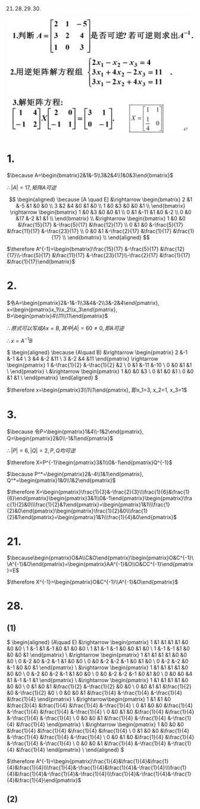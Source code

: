 21. 28. 29. 30. 

![](2020-12-24-09-54-48.png)

# 1.

$\because A=\begin{bmatrix}2&1&-5\\3&2&4\\1&0&3\end{bmatrix}$

$\therefore |A|=17, 矩阵A可逆$

$$
\begin{aligned}
\because [A \quad E]
&\rightarrow
\begin{bmatrix}
2 &1 &-5 &1 &0 &0 \\
3 &2 &4 &0 &1 &0 \\
1 &0 &3 &0 &0 &1 \\
\end{bmatrix}
\rightarrow
\begin{bmatrix}
1 &0 &3   &0 &0 &1 \\
0 &1 &-11 &1 &0 &-2 \\
0 &0 &17  &-2 &1 &1 \\
\end{bmatrix} \\
&\rightarrow
\begin{bmatrix}
1 &0 &0 &\frac{15}{17} &-\frac{5}{17} &\frac{12}{17} \\
0 &1 &0 &-\frac{5}{17} &\frac{11}{17} &-\frac{23}{17} \\
0 &0 &1  &-\frac{2}{17} &\frac{1}{17} &\frac{1}{17} \\
\end{bmatrix} \\
\end{aligned}
$$

$\therefore A^{-1}=\begin{bmatrix}\frac{15}{17} &-\frac{5}{17} &\frac{12}{17}\\-\frac{5}{17} &\frac{11}{17} &-\frac{23}{17}\\-\frac{2}{17} &\frac{1}{17} &\frac{1}{17}\end{bmatrix}$


# 2.

$令A=\begin{pmatrix}2&-1&-1\\3&4&-2\\3&-2&4\end{pmatrix}, x=\begin{pmatrix}x_1\\x_2\\x_3\end{pmatrix}, B=\begin{pmatrix}4\\11\\11\end{pmatrix}$

$\therefore 原式可以写成Ax=B, 其中|A|=60\neq 0, 即A可逆$

$\therefore x=A^{-1}B$

$
\begin{aligned}
\because (A\quad B)
&\rightarrow
\begin{pmatrix}
2  &-1 &-1 &4  \\
3  &4  &-2 &11 \\
3  &-2 &4  &11
\end{pmatrix}
\rightarrow
\begin{pmatrix}
1  &-\frac{1}{2} &-\frac{1}{2} &2  \\
0  &1 &-11 &-10  \\
0  &0  &1  &1 \\
\end{pmatrix} \\
&\rightarrow
\begin{pmatrix}
1  &0 &0 &3  \\
0  &1 &0 &1  \\
0  &0  &1  &1 \\
\end{pmatrix}
\end{aligned}
$

$\therefore x=\begin{pmatrix}3\\1\\1\end{pmatrix}, 即x_1=3, x_2=1, x_3=1$


# 3.

$\because 令P=\begin{pmatrix}1&4\\-1&2\end{pmatrix}, Q=\begin{pmatrix}2&0\\-1&1\end{pmatrix}$

$\therefore |P|=6, |Q|=2, P,Q均可逆$

$\therefore X=P^{-1}\begin{pmatrix}3&1\\0&-1\end{pmatrix}Q^{-1}$

$\because P^*=\begin{pmatrix}2&-4\\1&1\end{pmatrix}, Q^*=\begin{pmatrix}1&0\\1&2\end{pmatrix}$

$\therefore X=\begin{pmatrix}\frac{1}{3}&-\frac{2}{3}\\\frac{1}{6}&\frac{1}{6}\end{pmatrix}\begin{pmatrix}3&1\\0&-1\end{pmatrix}\begin{pmatrix}\frac{1}{2}&0\\\frac{1}{2}&1\end{pmatrix}=\begin{pmatrix}1&1\\\frac{1}{2}&0\end{pmatrix}\begin{pmatrix}\frac{1}{2}&0\\\frac{1}{2}&1\end{pmatrix}=\begin{pmatrix}1&1\\\frac{1}{4}&0\end{pmatrix}$

# 21.

$\because\begin{pmatrix}O&A\\C&O\end{pmatrix}\begin{pmatrix}O&C^{-1}\\A^{-1}&O\end{pmatrix}=\begin{pmatrix}AA^{-1}&O\\O&CC^{-1}\end{pmatrix}=E$

$\therefore X^{-1}=\begin{pmatrix}O&C^{-1}\\A^{-1}&O\end{pmatrix}$

# 28.

## (1)

$
\begin{aligned}
(A\quad E)
&\rightarrow \begin{pmatrix}
1 &1  &1  &1  &1 &0 &0 &0 \\
1 &-1 &1  &-1 &0 &1 &0 &0 \\
1 &1  &-1 &-1 &0 &0 &1 &0 \\
1 &-1 &-1 &1  &0 &0 &0 &1
\end{pmatrix} \\
&\rightarrow \begin{pmatrix}
1 &1  &1  &1  &1 &0 &0 &0 \\
0 &-2 &0  &-2 &-1 &1 &0 &0 \\
0 &0  &-2 &-2 &-1 &0 &1 &0 \\
0 &-2 &-2 &0  &-1 &0 &0 &1
\end{pmatrix} \\
&\rightarrow \begin{pmatrix}
1 &1  &1  &1  &1  &0 &0  &0 \\
0 &-2 &0  &-2 &-1 &1 &0  &0 \\
0 &0  &-2 &-2 &-1 &0 &1  &0 \\
0 &0  &0  &4  &1  &-1 &-1 &1
\end{pmatrix} \\
&\rightarrow \begin{pmatrix}
1 &1  &1  &1  &1            &0            &0            &0 \\
0 &1  &0  &1  &\frac{1}{2}  &-\frac{1}{2} &0            &0 \\
0 &0  &1  &1  &\frac{1}{2}  &0            &-\frac{1}{2} &0 \\
0 &0  &0  &1  &\frac{1}{4}  &-\frac{1}{4} &-\frac{1}{4} &\frac{1}{4}
\end{pmatrix} \\
&\rightarrow\begin{pmatrix}
1 &1  &1  &0  &\frac{3}{4}  &\frac{1}{4}  &\frac{1}{4}  &-\frac{1}{4} \\
0 &1  &0  &0  &\frac{1}{4}  &-\frac{1}{4} &\frac{1}{4}  &-\frac{1}{4} \\
0 &0  &1  &0  &\frac{1}{4}  &\frac{1}{4}  &-\frac{1}{4} &-\frac{1}{4} \\
0 &0  &0  &1  &\frac{1}{4}  &-\frac{1}{4} &-\frac{1}{4} &\frac{1}{4}
\end{pmatrix} \\
&\rightarrow \begin{pmatrix}
1 &0  &0  &0  &\frac{1}{4}  &\frac{1}{4}  &\frac{1}{4}  &\frac{1}{4} \\
0 &1  &0  &0  &\frac{1}{4}  &-\frac{1}{4} &\frac{1}{4}  &-\frac{1}{4} \\
0 &0  &1  &0  &\frac{1}{4}  &\frac{1}{4}  &-\frac{1}{4} &-\frac{1}{4} \\
0 &0  &0  &1  &\frac{1}{4}  &-\frac{1}{4} &-\frac{1}{4} &\frac{1}{4}
\end{pmatrix} \\
\end{aligned}
$

$\therefore A^{-1}=\begin{pmatrix}\frac{1}{4}&\frac{1}{4}&\frac{1}{4}&\frac{1}{4}\\\frac{1}{4}&-\frac{1}{4}&\frac{1}{4}&-\frac{1}{4}\\\frac{1}{4}&\frac{1}{4}&-\frac{1}{4}&-\frac{1}{4}\\\frac{1}{4}&-\frac{1}{4}&-\frac{1}{4}&\frac{1}{4}\end{pmatrix}$

## (2)

